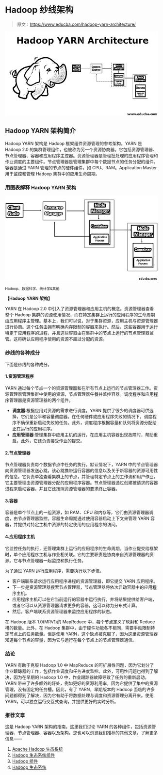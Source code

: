 # Hadoop 纱线架构

> 原文：<https://www.educba.com/hadoop-yarn-architecture/>

![Hadoop YARN Architecture-1](img/023daa8c22072c94c6b18c85a1b2508a.png)



## Hadoop YARN 架构简介

Hadoop YARN 架构是 Hadoop 框架组件资源管理的参考架构。YARN 是 Hadoop 2.0 的集群管理组件，也被称为另一个资源协商器。它包括资源管理器、节点管理器、容器和应用程序主控器。资源管理器是管理批处理的应用程序管理和作业调度的主要组件。节点管理器是管理集群中每个数据节点的任务分配的组件。容器是通过 YARN 管理的节点的硬件组件，如 CPU、RAM。Application Master 用于监控和管理 Hadoop 集群中的应用生命周期。

### 用图表解释 Hadoop YARN 架构

![Hadoop YARN Architecture](img/65473a4326d52ae03b42a0b293506d7d.png)



<small>Hadoop、数据科学、统计学&其他</small>

**【Hadoop YARN 架构】**

YARN 在 Hadoop 2.0 中引入了资源管理器和应用主机的概念。资源管理器查看整个 Hadoop 集群的资源使用情况，而在特定集群上运行的应用程序的生命周期由应用程序主管理。基本上，我们可以说，对于集群资源，应用主机与资源管理器进行协商。这个任务由拥有明确内存限制的容器来执行。然后，这些容器用于运行特定于应用程序的进程，并且这些容器由在集群中的节点上运行的节点管理器监管。这将确认应用程序使用的资源不超过分配的资源。

### 纱线的各种成分

下面是纱线的各种成分。

#### 1.资源管理程序

YARN 通过每个节点一个的资源管理器和在所有节点上运行的节点管理器工作。资源管理器管理集群中使用的资源，节点管理器午餐并监控容器。调度程序和应用程序管理器是资源管理器的两个组件。

*   **调度器**:根据应用对资源的需求进行调度。YARN 提供了很少的调度器可供选择，它们是公平和容量调度器。在任何硬件或应用程序失败的情况下，调度程序不确保重新启动失败的任务。此外，调度程序根据容量和队列将资源分配给正在运行的应用程序。
*   **应用管理器**:管理集群中应用主机的运行，在应用主机容器出现故障时，帮助重启。此外，它还负责接受作业的提交。

#### 2.节点管理器

节点管理器负责每个数据节点中任务的执行。默认情况下，YARN 中的节点管理器向资源管理器发送心跳，该心跳携带运行容器的信息以及关于新容器的资源可用性的信息。它负责单独查看集群上的节点，并管理特定节点上的工作流和用户作业。它主要管理由资源管理器分配的应用程序容器。节点管理器通过创建被请求的容器进程来启动容器，并且它还按照资源管理器的要求终止容器。

#### 3.容器

容器是单个节点上的一组资源，如 RAM、CPU 和内存等，它们由资源管理器调度，由节点管理器监控。容器生命周期通过使用容器启动上下文来管理 YARN 容器，并提供对特定主机中资源的特定使用的应用程序的访问。

#### 4.应用程序主机

它监控任务的执行，还管理集群上运行的应用程序的生命周期。当作业提交给框架时，单个应用程序主机与作业相关联。它的主要职责是协商来自资源管理器的资源。它与节点管理器一起监控和执行任务。

为了通过 YARN 运行应用程序，需要执行以下步骤。

*   客户端联系请求运行应用程序进程的资源管理器，即它提交 YARN 应用程序。
*   下一步是资源管理器搜索节点管理器，节点管理器将依次启动容器中的应用程序主机。
*   应用程序主机可以在它当前运行的容器中运行执行，并将结果提供给客户端，或者它可以从资源管理器请求更多的容器，这可以称为分布式计算。
*   然后，客户端联系资源管理器来监控应用程序的状态。

在 Hadoop 版本 1.0(MRV1)的 MapReduce 中，每个节点定义了映射和 Reduce 槽的数量。此外，在 Hadoop 集群中，由于硬件功能各不相同，需要手动限制特定节点上的任务数量。但是使用 YARN，这个缺点被克服了，因为这里资源管理器知道每个节点的容量，因为它与运行在每个节点上的节点管理器通信。

### 结论

YARN 有助于克服 Hadoop 1.0 中 MapReduce 的可扩展性问题，因为它划分了作业跟踪器的工作，包括作业调度和任务进度监控。此外，可用性问题也得到了解决，因为在早期的 Hadoop 1.0 中，作业跟踪器故障导致了任务的重新启动。YARN 带来了许多额外的好处，例如更好的资源利用率，因为它提供了集中的资源管理，没有固定的任务槽。因此，有了 YARN，早期版本的 Hadoop 面临的许多问题都得到了解决，因为它有助于将数据处理与调度和资源管理分离开来。使用 YARN，可以独立运行交互式查询，并提供更好的实时分析。

### 推荐文章

这是 Hadoop YARN 架构的指南。这里我们讨论 YARN 的各种组件，包括资源管理器、节点管理器、容器以及架构。您也可以浏览我们推荐的其他文章，了解更多信息——

1.  [Apache Hadoop 生态系统](https://www.educba.com/apache-hadoop-ecosystem/)
2.  [Hadoop 生态系统组件](https://www.educba.com/hadoop-ecosystem-components/)
3.  [Hadoop 组件](https://www.educba.com/hadoop-components/)
4.  [Hadoop 生态系统](https://www.educba.com/hadoop-ecosystem/)





